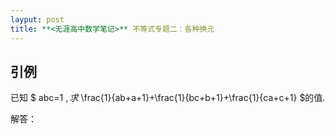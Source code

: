 ```yaml
---
layput: post
title: **<无涯高中数学笔记>** 不等式专题二：各种换元
---
```


## 引例

已知 $ abc=1 $, 求$ \frac{1}{ab+a+1}+\frac{1}{bc+b+1}+\frac{1}{ca+c+1} $的值.

解答：





